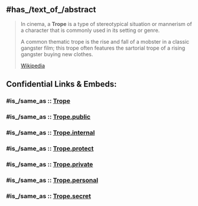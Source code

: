 
## #has_/text_of_/abstract 

> In cinema, a **Trope** is a type of stereotypical situation or mannerism of a character 
> that is commonly used in its setting or genre.
>
> A common thematic trope is the rise and fall of a mobster in a classic gangster film; 
> this trope often features the sartorial trope of a rising gangster buying new clothes.
>
> [Wikipedia](https://en.wikipedia.org/wiki/Trope%20(cinema)) 





## Confidential Links & Embeds: 

### #is_/same_as :: [Trope](/_Standards/Trope.md) 

### #is_/same_as :: [Trope.public](/_public/Trope.public.md) 

### #is_/same_as :: [Trope.internal](/_internal/Trope.internal.md) 

### #is_/same_as :: [Trope.protect](/_protect/Trope.protect.md) 

### #is_/same_as :: [Trope.private](/_private/Trope.private.md) 

### #is_/same_as :: [Trope.personal](/_personal/Trope.personal.md) 

### #is_/same_as :: [Trope.secret](/_secret/Trope.secret.md)

